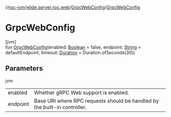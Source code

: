 //[rpc-jvm](../../../index.md)/[elide.server.rpc.web](../index.md)/[GrpcWebConfig](index.md)/[GrpcWebConfig](-grpc-web-config.md)

# GrpcWebConfig

[jvm]\
fun [GrpcWebConfig](-grpc-web-config.md)(enabled: [Boolean](https://kotlinlang.org/api/latest/jvm/stdlib/kotlin/-boolean/index.html) = false, endpoint: [String](https://kotlinlang.org/api/latest/jvm/stdlib/kotlin/-string/index.html) = defaultEndpoint, timeout: [Duration](https://docs.oracle.com/javase/8/docs/api/java/time/Duration.html) = Duration.ofSeconds(30))

## Parameters

jvm

| | |
|---|---|
| enabled | Whether gRPC Web support is enabled. |
| endpoint | Base URI where RPC requests should be handled by the built-in controller. |
